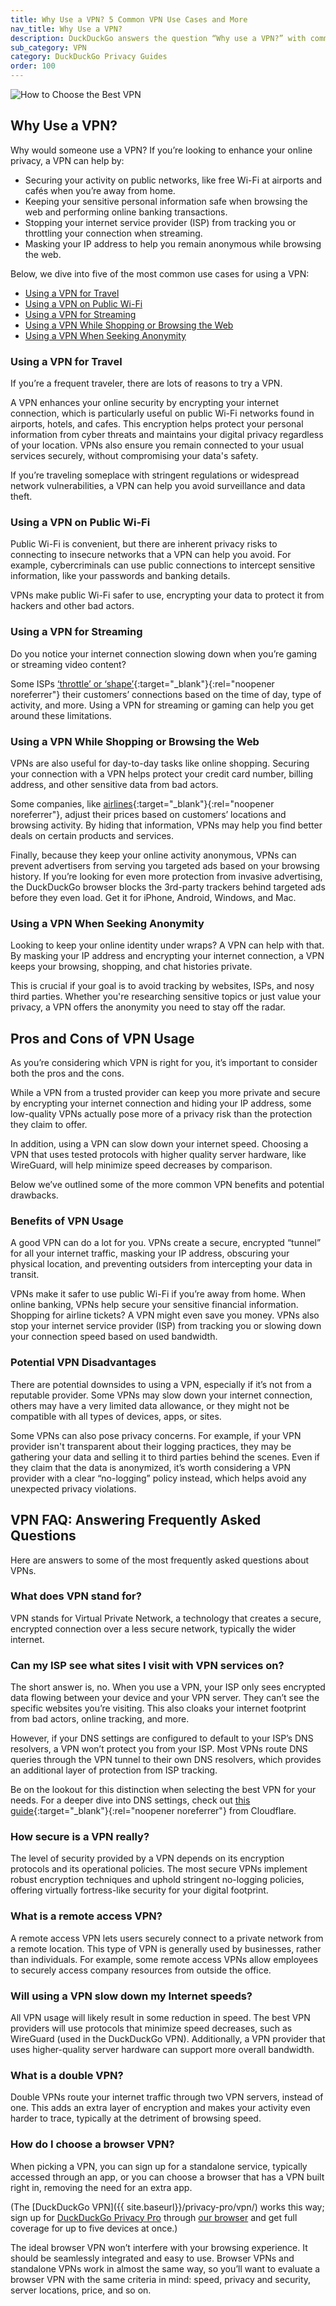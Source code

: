```yaml
---
title: Why Use a VPN? 5 Common VPN Use Cases and More
nav_title: Why Use a VPN?
description: DuckDuckGo answers the question “Why use a VPN?” with common use cases, pros, cons, and answers to frequently asked questions.
sub_category: VPN
category: DuckDuckGo Privacy Guides
order: 100
---
```


![How to Choose the Best VPN](/images/resources/why-use-a-vpn.jpg)

## Why Use a VPN?

Why would someone use a VPN? If you’re looking to enhance your online privacy, a VPN can help by:

-   Securing your activity on public networks, like free Wi-Fi at airports and cafés when you’re away from home.
-   Keeping your sensitive personal information safe when browsing the web and performing online banking transactions.
-   Stopping your internet service provider (ISP) from tracking you or throttling your connection when streaming.
-   Masking your IP address to help you remain anonymous while browsing the web.

Below, we dive into five of the most common use cases for using a VPN:

-   [Using a VPN for Travel](#using-a-vpn-for-travel)
-   [Using a VPN on Public Wi-Fi](#using-a-vpn-on-public-wi-fi)
-   [Using a VPN for Streaming](#using-a-vpn-for-streaming)
-   [Using a VPN While Shopping or Browsing the Web](#using-a-vpn-while-shopping-or-browsing-the-web)
-   [Using a VPN When Seeking Anonymity](#using-a-vpn-when-seeking-anonymity)

### Using a VPN for Travel

If you’re a frequent traveler, there are lots of reasons to try a VPN.

A VPN enhances your online security by encrypting your internet connection, which is particularly useful on public Wi-Fi networks found in airports, hotels, and cafes. This encryption helps protect your personal information from cyber threats and maintains your digital privacy regardless of your location. VPNs also ensure you remain connected to your usual services securely, without compromising your data's safety.

If you’re traveling someplace with stringent regulations or widespread network vulnerabilities, a VPN can help you avoid surveillance and data theft.

### Using a VPN on Public Wi-Fi

Public Wi-Fi is convenient, but there are inherent privacy risks to connecting to insecure networks that a VPN can help you avoid. For example, cybercriminals can use public connections to intercept sensitive information, like your passwords and banking details.

VPNs make public Wi-Fi safer to use, encrypting your data to protect it from hackers and other bad actors.

### Using a VPN for Streaming

Do you notice your internet connection slowing down when you’re gaming or streaming video content?

Some ISPs [‘throttle’ or ‘shape’](https://www.howtogeek.com/772409/what-is-isp-throttling-and-what-can-you-do-about-it/){:target="\_blank"}{:rel="noopener noreferrer"} their customers’ connections based on the time of day, type of activity, and more. Using a VPN for streaming or gaming can help you get around these limitations.

### Using a VPN While Shopping or Browsing the Web

VPNs are also useful for day-to-day tasks like online shopping. Securing your connection with a VPN helps protect your credit card number, billing address, and other sensitive data from bad actors.

Some companies, like [airlines](https://www.usatoday.com/story/travel/columnist/2024/03/08/cheap-airline-tickets-tips/72865563007/){:target="\_blank"}{:rel="noopener noreferrer"}, adjust their prices based on customers’ locations and browsing activity. By hiding that information, VPNs may help you find better deals on certain products and services.

Finally, because they keep your online activity anonymous, VPNs can prevent advertisers from serving you targeted ads based on your browsing history. If you’re looking for even more protection from invasive advertising, the DuckDuckGo browser blocks the 3rd-party trackers behind targeted ads before they even load. Get it for iPhone, Android, Windows, and Mac.

### Using a VPN When Seeking Anonymity

Looking to keep your online identity under wraps? A VPN can help with that. By masking your IP address and encrypting your internet connection, a VPN keeps your browsing, shopping, and chat histories private.

This is crucial if your goal is to avoid tracking by websites, ISPs, and nosy third parties. Whether you're researching sensitive topics or just value your privacy, a VPN offers the anonymity you need to stay off the radar.

## Pros and Cons of VPN Usage

As you’re considering which VPN is right for you, it’s important to consider both the pros and the cons.

While a VPN from a trusted provider can keep you more private and secure by encrypting your internet connection and hiding your IP address, some low-quality VPNs actually pose more of a privacy risk than the protection they claim to offer.

In addition, using a VPN can slow down your internet speed. Choosing a VPN that uses tested protocols with higher quality server hardware, like WireGuard, will help minimize speed decreases by comparison.

Below we’ve outlined some of the more common VPN benefits and potential drawbacks.

### Benefits of VPN Usage

A good VPN can do a lot for you. VPNs create a secure, encrypted “tunnel” for all your internet traffic, masking your IP address, obscuring your physical location, and preventing outsiders from intercepting your data in transit.

VPNs make it safer to use public Wi-Fi if you’re away from home. When online banking, VPNs help secure your sensitive financial information. Shopping for airline tickets? A VPN might even save you money. VPNs also stop your internet service provider (ISP) from tracking you or slowing down your connection speed based on used bandwidth.

### Potential VPN Disadvantages

There are potential downsides to using a VPN, especially if it’s not from a reputable provider. Some VPNs may slow down your internet connection, others may have a very limited data allowance, or they might not be compatible with all types of devices, apps, or sites.

Some VPNs can also pose privacy concerns. For example, if your VPN provider isn't transparent about their logging practices, they may be gathering your data and selling it to third parties behind the scenes. Even if they claim that the data is anonymized, it’s worth considering a VPN provider with a clear “no-logging” policy instead, which helps avoid any unexpected privacy violations.

## VPN FAQ: Answering Frequently Asked Questions

Here are answers to some of the most frequently asked questions about VPNs.

### What does VPN stand for?

VPN stands for Virtual Private Network, a technology that creates a secure, encrypted connection over a less secure network, typically the wider internet.

### Can my ISP see what sites I visit with VPN services on?

The short answer is, no. When you use a VPN, your ISP only sees encrypted data flowing between your device and your VPN server. They can’t see the specific websites you’re visiting. This also cloaks your internet footprint from bad actors, online tracking, and more.

However, if your DNS settings are configured to default to your ISP’s DNS resolvers, a VPN won’t protect you from your ISP. Most VPNs route DNS queries through the VPN tunnel to their own DNS resolvers, which provides an additional layer of protection from ISP tracking.

Be on the lookout for this distinction when selecting the best VPN for your needs. For a deeper dive into DNS settings, check out [this guide](https://www.cloudflare.com/learning/dns/what-is-dns/){:target="\_blank"}{:rel="noopener noreferrer"} from Cloudflare.

### How secure is a VPN really?

The level of security provided by a VPN depends on its encryption protocols and its operational policies. The most secure VPNs implement robust encryption techniques and uphold stringent no-logging policies, offering virtually fortress-like security for your digital footprint.

### What is a remote access VPN?

A remote access VPN lets users securely connect to a private network from a remote location. This type of VPN is generally used by businesses, rather than individuals. For example, some remote access VPNs allow employees to securely access company resources from outside the office.

### Will using a VPN slow down my Internet speeds?

All VPN usage will likely result in some reduction in speed. The best VPN providers will use protocols that minimize speed decreases, such as WireGuard (used in the DuckDuckGo VPN). Additionally, a VPN provider that uses higher-quality server hardware can support more overall bandwidth.

### What is a double VPN?

Double VPNs route your internet traffic through two VPN servers, instead of one. This adds an extra layer of encryption and makes your activity even harder to trace, typically at the detriment of browsing speed.

### How do I choose a browser VPN?

When picking a VPN, you can sign up for a standalone service, typically accessed through an app, or you can choose a browser that has a VPN built right in, removing the need for an extra app.

(The [DuckDuckGo VPN]({{ site.baseurl}}/privacy-pro/vpn/) works this way; sign up for [DuckDuckGo Privacy Pro](http://duckduckgo.com/pro) through [our browser](http://duckduckgo.com/app) and get full coverage for up to five devices at once.)

The ideal browser VPN won’t interfere with your browsing experience. It should be seamlessly integrated and easy to use. Browser VPNs and standalone VPNs work in almost the same way, so you’ll want to evaluate a browser VPN with the same criteria in mind: speed, privacy and security, server locations, price, and so on.
